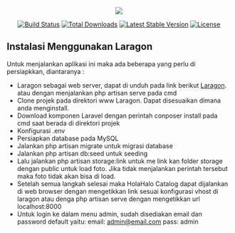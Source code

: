 <p align="center"><img src="https://laravel.com/assets/img/components/logo-laravel.svg"></p>

<p align="center">
<a href="https://travis-ci.org/laravel/framework"><img src="https://travis-ci.org/laravel/framework.svg" alt="Build Status"></a>
<a href="https://packagist.org/packages/laravel/framework"><img src="https://poser.pugx.org/laravel/framework/d/total.svg" alt="Total Downloads"></a>
<a href="https://packagist.org/packages/laravel/framework"><img src="https://poser.pugx.org/laravel/framework/v/stable.svg" alt="Latest Stable Version"></a>
<a href="https://packagist.org/packages/laravel/framework"><img src="https://poser.pugx.org/laravel/framework/license.svg" alt="License"></a>
</p>

## Instalasi Menggunakan Laragon

Untuk menjalankan aplikasi ini maka ada beberapa yang perlu di persiapkkan, diantaranya :

- Laragon sebagai web server, dapat di unduh pada link berikut [Laragon](https://laragon.org/download/). atau dengan menjalankan php artisan serve pada cmd
- Clone projek pada direktori www Laragon. Dapat disesuaikan dimana anda menginstall.
- Download komponen Laravel dengan perintah conposer install pada cmd saat berada di direktori projek
- Konfigurasi .env 
- Persiapkan database pada MySQL
- Jalankan php artisan migrate untuk migrasi database
- Jalankan php artisan db:seed untuk seeding
- Lalu jalankan php artisan storage:link untuk me link kan folder storage dengan public untuk load foto. Jika tidak menjalankan perintah tersebut maka foto tidak akan bisa di load.
- Setelah semua langkah selesai maka HolaHalo Catalog dapat dijalankan di web browser dengan mengetikkan link sesuai konfigurasi vhost di laragon atau denga php artisan serve dengan mengetikkan url localhost:8000
- Untuk login ke dalam menu admin, sudah disediakan email dan password default yaitu: email: admin@email.com pass: admin

